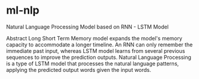 # ml-nlp
Natural Language Processing Model based on RNN - LSTM Model

Abstract
Long Short Term Memory model expands the model's memory capacity to accommodate a longer timeline. An RNN can only remember the immediate past input, whereas LSTM model learns from several previous sequences to improve the prediction outputs.
Natural Language Processing is a type of LSTM model that processes the natural language patterns, applying the predicted output words given the input words.
